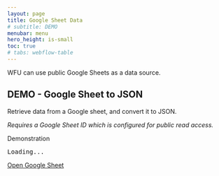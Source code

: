 ```yaml
---
layout: page
title: Google Sheet Data
# subtitle: DEMO
menubar: menu
hero_height: is-small
toc: true
# tabs: webflow-table
---
```



WFU can use public Google Sheets as a data source.

## DEMO - Google Sheet to JSON

Retrieve data from a Google sheet, and convert it to JSON.

*Requires a Google Sheet ID which is configured for public read access.*

<span class="tag is-danger is-medium is-light">Demonstration</span>

<div class="demo area grey large" id="json1">
    <pre>Loading...</pre>
</div>

<a class="button is-primary" href="https://docs.google.com/spreadsheets/d/16lPOiFz5Ow-FTro5SWS-m00fNhRjgsiyeSBdme3gKX0/edit#gid=0" target="_blank">Open Google Sheet</a>

<script src="https://code.jquery.com/jquery-3.6.0.min.js" type="text/javascript" crossorigin="anonymous"></script>

<script type="module">

        
    import { getGoogleSheetData } from 'https://cdn.jsdelivr.net/gh/sygnaltech/webflow-util/src/datasources/google-sheet-data.js';
    import { displayDataAsHtml } from 'https://cdn.jsdelivr.net/gh/sygnaltech/webflow-util/src/modules/webflow-html.js';
//    import { getGoogleSheetData } from 'https://cdn.jsdelivr.net/gh/sygnaltech/webflow-util/src/datasources/google-sheet-data.js';

    $(function () {

        // Get data
        getGoogleSheetData(
            '16lPOiFz5Ow-FTro5SWS-m00fNhRjgsiyeSBdme3gKX0'
        ).then((res) => {

            displayDataAsHtml(
                $("#json1"),
                res
            );

        }, (err) => {
            console.log(err);
        });

    });

</script>
